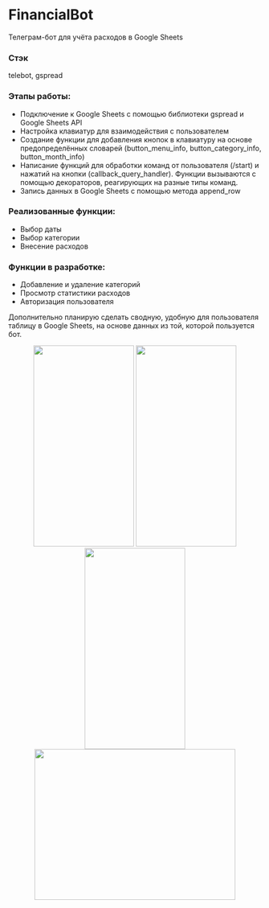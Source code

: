 ﻿# FinancialBot
Телеграм-бот для учёта расходов в Google Sheets
### Стэк
telebot, gspread
### Этапы работы:
- Подключение к Google Sheets с помощью библиотеки gspread и Google Sheets API
- Настройка клавиатур для взаимодействия с пользователем
- Создание функции для добавления кнопок в клавиатуру на основе предопределённых словарей (button_menu_info, button_category_info, button_month_info)
- Написание функций для обработки команд от пользователя (/start) и нажатий на кнопки (callback_query_handler). Функции вызываются с помощью декораторов, реагирующих на разные типы команд.
- Запись данных в Google Sheets с помощью метода append_row

### Реализованные функции:
- Выбор даты
- Выбор категории
- Внесение расходов
### Функции в разработке:
- Добавление и удаление категорий
- Просмотр статистики расходов 
- Авторизация пользователя
  
Дополнительно планирую сделать сводную, удобную для пользователя таблицу в Google Sheets, на основе данных из той, которой пользуется бот.
<div align="center"">
<img src="https://sun9-6.userapi.com/impg/M9XRC46wD7rEUN_5qmzkQsTxIaL4RljphUjHKQ/MGQyJFHOh6k.jpg?size=671x1280&quality=95&sign=986a417ac6c9616004a8bbec384adbe1&type=album" width="200" height="400">
  <img src="https://sun9-77.userapi.com/impg/iJ2fwmGFqUys4duJDGKxEzNoRi5-X6_ZlQBxRg/uMXTit7eCKE.jpg?size=676x1280&quality=95&sign=88abc10d377d0b81dfeab029e19ca895&type=album" width="200" height="400">
  <img src="https://sun9-52.userapi.com/impg/oSgv-I8WBIWA-HZECABzuGy2AhsbIkxq6iK8QA/9L3Ef-Q2oC0.jpg?size=670x1280&quality=95&sign=279a173dee08ff3c48671af5c2dfe76e&type=album" width="200" height="400">
   <img src="https://sun9-50.userapi.com/impg/tY6Ya3SdZdXYg72V-Dl_bpjBGHoP_3UWcdjiNA/zASdXEHT7Gc.jpg?size=795x719&quality=95&sign=dd413a0653acc8c75d9c3a144252b579&type=album" width="400" height="300">
</div>
